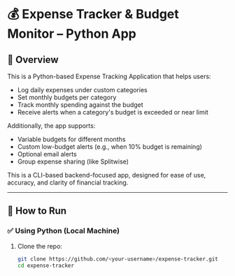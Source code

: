 # 💰 Expense Tracker & Budget Monitor – Python App

## 📌 Overview

This is a Python-based Expense Tracking Application that helps users:
- Log daily expenses under custom categories
- Set monthly budgets per category
- Track monthly spending against the budget
- Receive alerts when a category's budget is exceeded or near limit

Additionally, the app supports:
- Variable budgets for different months
- Custom low-budget alerts (e.g., when 10% budget is remaining)
- Optional email alerts
- Group expense sharing (like Splitwise)

This is a CLI-based backend-focused app, designed for ease of use, accuracy, and clarity of financial tracking.

---

## 🚀 How to Run

### ✅ Using Python (Local Machine)

1. Clone the repo:
   ```bash
   git clone https://github.com/<your-username>/expense-tracker.git
   cd expense-tracker
